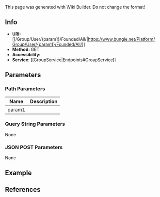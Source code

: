 <span class="wiki-builder">This page was generated with Wiki Builder. Do not change the format!</span>

## Info

* **URI:** [[/Group/User/{param1}/Founded/All/|https://www.bungie.net/Platform/Group/User/{param1}/Founded/All/]]
* **Method:** GET
* **Accessibility:**
* **Service:** [[GroupService|Endpoints#GroupService]]

## Parameters
### Path Parameters
Name | Description
---- | -----------
param1 | 

### Query String Parameters
None

### JSON POST Parameters
None

## Example

## References
